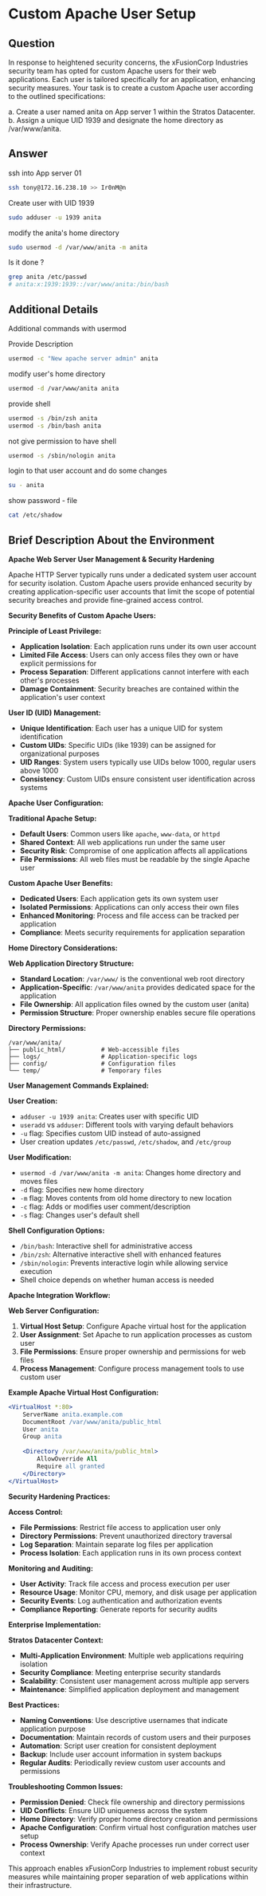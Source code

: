 # Custom Apache User Setup

## Question

In response to heightened security concerns, the xFusionCorp Industries security team has opted for custom Apache users for their web applications. Each user is tailored specifically for an application, enhancing security measures. Your task is to create a custom Apache user according to the outlined specifications:

a. Create a user named anita on App server 1 within the Stratos Datacenter.
b. Assign a unique UID 1939 and designate the home directory as /var/www/anita.

## Answer

ssh into App server 01
```bash
ssh tony@172.16.238.10 >> Ir0nM@n
```

Create user with UID 1939
```bash
sudo adduser -u 1939 anita
```

modify the anita's home directory
```bash
sudo usermod -d /var/www/anita -m anita
```

Is it done ?
```bash
grep anita /etc/passwd
# anita:x:1939:1939::/var/www/anita:/bin/bash
```

## Additional Details

Additional commands with usermod

Provide Description
```bash
usermod -c "New apache server admin" anita
```

modify user's home directory
```bash
usermod -d /var/www/anita anita
```

provide shell
```bash
usermod -s /bin/zsh anita
usermod -s /bin/bash anita
```

not give permission to have shell
```bash
usermod -s /sbin/nologin anita
```

login to that user account and do some changes
```bash
su - anita
```

show password - file
```bash
cat /etc/shadow
```

## Brief Description About the Environment

**Apache Web Server User Management & Security Hardening**

Apache HTTP Server typically runs under a dedicated system user account for security isolation. Custom Apache users provide enhanced security by creating application-specific user accounts that limit the scope of potential security breaches and provide fine-grained access control.

**Security Benefits of Custom Apache Users:**

**Principle of Least Privilege:**
- **Application Isolation**: Each application runs under its own user account
- **Limited File Access**: Users can only access files they own or have explicit permissions for
- **Process Separation**: Different applications cannot interfere with each other's processes
- **Damage Containment**: Security breaches are contained within the application's user context

**User ID (UID) Management:**
- **Unique Identification**: Each user has a unique UID for system identification
- **Custom UIDs**: Specific UIDs (like 1939) can be assigned for organizational purposes
- **UID Ranges**: System users typically use UIDs below 1000, regular users above 1000
- **Consistency**: Custom UIDs ensure consistent user identification across systems

**Apache User Configuration:**

**Traditional Apache Setup:**
- **Default Users**: Common users like `apache`, `www-data`, or `httpd`
- **Shared Context**: All web applications run under the same user
- **Security Risk**: Compromise of one application affects all applications
- **File Permissions**: All web files must be readable by the single Apache user

**Custom Apache User Benefits:**
- **Dedicated Users**: Each application gets its own system user
- **Isolated Permissions**: Applications can only access their own files
- **Enhanced Monitoring**: Process and file access can be tracked per application
- **Compliance**: Meets security requirements for application separation

**Home Directory Considerations:**

**Web Application Directory Structure:**
- **Standard Location**: `/var/www/` is the conventional web root directory
- **Application-Specific**: `/var/www/anita` provides dedicated space for the application
- **File Ownership**: All application files owned by the custom user (anita)
- **Permission Structure**: Proper ownership enables secure file operations

**Directory Permissions:**
```
/var/www/anita/
├── public_html/          # Web-accessible files
├── logs/                 # Application-specific logs
├── config/               # Configuration files
└── temp/                 # Temporary files
```

**User Management Commands Explained:**

**User Creation:**
- `adduser -u 1939 anita`: Creates user with specific UID
- `useradd` vs `adduser`: Different tools with varying default behaviors
- `-u` flag: Specifies custom UID instead of auto-assigned
- User creation updates `/etc/passwd`, `/etc/shadow`, and `/etc/group`

**User Modification:**
- `usermod -d /var/www/anita -m anita`: Changes home directory and moves files
- `-d` flag: Specifies new home directory
- `-m` flag: Moves contents from old home directory to new location
- `-c` flag: Adds or modifies user comment/description
- `-s` flag: Changes user's default shell

**Shell Configuration Options:**
- `/bin/bash`: Interactive shell for administrative access
- `/bin/zsh`: Alternative interactive shell with enhanced features
- `/sbin/nologin`: Prevents interactive login while allowing service execution
- Shell choice depends on whether human access is needed

**Apache Integration Workflow:**

**Web Server Configuration:**
1. **Virtual Host Setup**: Configure Apache virtual host for the application
2. **User Assignment**: Set Apache to run application processes as custom user
3. **File Permissions**: Ensure proper ownership and permissions for web files
4. **Process Management**: Configure process management tools to use custom user

**Example Apache Virtual Host Configuration:**
```apache
<VirtualHost *:80>
    ServerName anita.example.com
    DocumentRoot /var/www/anita/public_html
    User anita
    Group anita
    
    <Directory /var/www/anita/public_html>
        AllowOverride All
        Require all granted
    </Directory>
</VirtualHost>
```

**Security Hardening Practices:**

**Access Control:**
- **File Permissions**: Restrict file access to application user only
- **Directory Permissions**: Prevent unauthorized directory traversal
- **Log Separation**: Maintain separate log files per application
- **Process Isolation**: Each application runs in its own process context

**Monitoring and Auditing:**
- **User Activity**: Track file access and process execution per user
- **Resource Usage**: Monitor CPU, memory, and disk usage per application
- **Security Events**: Log authentication and authorization events
- **Compliance Reporting**: Generate reports for security audits

**Enterprise Implementation:**

**Stratos Datacenter Context:**
- **Multi-Application Environment**: Multiple web applications requiring isolation
- **Security Compliance**: Meeting enterprise security standards
- **Scalability**: Consistent user management across multiple app servers
- **Maintenance**: Simplified application deployment and management

**Best Practices:**
- **Naming Conventions**: Use descriptive usernames that indicate application purpose
- **Documentation**: Maintain records of custom users and their purposes
- **Automation**: Script user creation for consistent deployment
- **Backup**: Include user account information in system backups
- **Regular Audits**: Periodically review custom user accounts and permissions

**Troubleshooting Common Issues:**
- **Permission Denied**: Check file ownership and directory permissions
- **UID Conflicts**: Ensure UID uniqueness across the system
- **Home Directory**: Verify proper home directory creation and permissions
- **Apache Configuration**: Confirm virtual host configuration matches user setup
- **Process Ownership**: Verify Apache processes run under correct user context

This approach enables xFusionCorp Industries to implement robust security measures while maintaining proper separation of web applications within their infrastructure.
